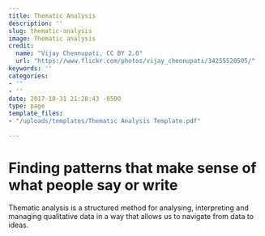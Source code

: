 ```yaml
---
title: Thematic Analysis
description: ''
slug: thematic-analysis
image: Thematic analysis
credit:
  name: "Vijay Chennupati, CC BY 2.0"
  url: "https://www.flickr.com/photos/vijay_chennupati/34255520505/"
keywords: ''
categories:
- ''
- ''
date: 2017-10-31 21:28:43 -0500
type: page
template_files:
- "/uploads/templates/Thematic Analysis Template.pdf"

---
```

# Finding patterns that make sense of what people say or write

Thematic analysis is a structured method for analysing, interpreting and managing qualitative data in a way that allows us to navigate from data to ideas.
